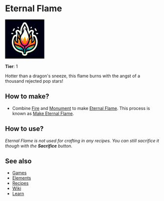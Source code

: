 # Eternal Flame

![](../images/item.eternalflame.png)

**Tier**: 1

Hotter than a dragon's sneeze, this flame burns with the angst of a thousand rejected pop stars!

## How to make?

* Combine [Fire](/wiki/elements/fire) and [Monument](/wiki/elements/monument) to make [Eternal Flame](/wiki/elements/eternal-flame). This process is known as [Make Eternal Flame](/wiki/recipes/make-eternal-flame).

## How to use?

_Eternal Flame is not used for crafting in any recipes. You can still sacrifice it though with the **Sacrifice** button._

## See also

* [Games](/wiki/games)
* [Elements](/wiki/elements)
* [Recipes](/wiki/recipes)
* [Wiki](/wiki/index)
* [Learn](/learn/index)